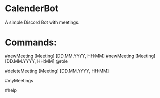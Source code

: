 # CalenderBot
A simple Discord Bot with meetings. 


# Commands:
#newMeeting [Meeting] [DD.MM.YYYY, HH:MM]
#newMeeting [Meeting] [DD.MM.YYYY, HH:MM] @role

#deleteMeeting [Meeting] [DD.MM.YYYY, HH:MM]

#myMeetings

#help

